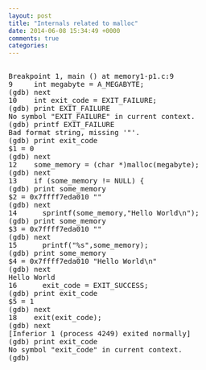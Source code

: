 ```yaml
---
layout: post
title: "Internals related to malloc"
date: 2014-06-08 15:34:49 +0000
comments: true
categories: 
---
```


<pre>

Breakpoint 1, main () at memory1-p1.c:9
9	  int megabyte = A_MEGABYTE;
(gdb) next
10	  int exit_code = EXIT_FAILURE;
(gdb) print EXIT_FAILURE
No symbol "EXIT_FAILURE" in current context.
(gdb) printf EXIT_FAILURE
Bad format string, missing '"'.
(gdb) print exit_code
$1 = 0
(gdb) next
12	  some_memory = (char *)malloc(megabyte);
(gdb) next
13	  if (some_memory != NULL) {
(gdb) print some_memory
$2 = 0x7ffff7eda010 ""
(gdb) next
14	    sprintf(some_memory,"Hello World\n");
(gdb) print some_memory
$3 = 0x7ffff7eda010 ""
(gdb) next
15	    printf("%s",some_memory);
(gdb) print some_memory
$4 = 0x7ffff7eda010 "Hello World\n"
(gdb) next
Hello World
16	    exit_code = EXIT_SUCCESS;
(gdb) print exit_code
$5 = 1
(gdb) next
18	  exit(exit_code);
(gdb) next
[Inferior 1 (process 4249) exited normally]
(gdb) print exit_code
No symbol "exit_code" in current context.
(gdb) 

</pre>